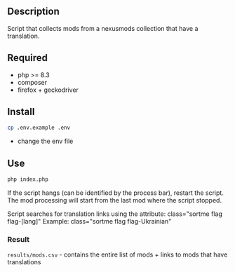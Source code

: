 ## Description
Script that collects mods from a nexusmods collection that have a translation.

## Required
- php >= 8.3
- composer
- firefox + geckodriver

## Install
```bash
cp .env.example .env
```
- change the env file

## Use
```bash
php index.php
```
If the script hangs (can be identified by the process bar), restart the script. 
The mod processing will start from the last mod where the script stopped.

Script searches for translation links 
using the attribute: class="sortme flag flag-[lang]"
Example: class="sortme flag flag-Ukrainian"


### Result
`results/mods.csv` - contains the entire list of mods + links to mods that have translations